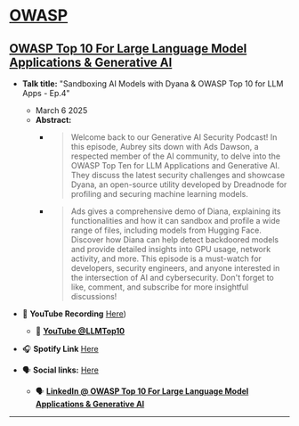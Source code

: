 # [OWASP](https://www.owasp.org)
## [OWASP Top 10 For Large Language Model Applications & Generative AI](https://owasp.org/www-project-top-10-for-large-language-model-applications/)

- **Talk title:** "Sandboxing AI Models with Dyana & OWASP Top 10 for LLM Apps - Ep.4"
  - March 6 2025
  - **Abstract:**
    -   > Welcome back to our Generative AI Security Podcast! In this episode, Aubrey sits down with Ads Dawson, a respected member of the AI community, to delve into the OWASP Top Ten for LLM Applications and Generative AI. They discuss the latest security challenges and showcase Dyana, an open-source utility developed by Dreadnode for profiling and securing machine learning models.
    -   > Ads gives a comprehensive demo of Diana, explaining its functionalities and how it can sandbox and profile a wide range of files, including models from Hugging Face. Discover how Diana can help detect backdoored models and provide detailed insights into GPU usage, network activity, and more. This episode is a must-watch for developers, security engineers, and anyone interested in the intersection of AI and cybersecurity. Don't forget to like, comment, and subscribe for more insightful discussions!


- 🍿 **YouTube Recording** [Here](https://www.youtube.com/watch?v=q7b7gxp_2Zw))
  - 🍿 **[YouTube @LLMTop10]([https://www.youtube.com/@LLMTop10/featured](https://www.youtube.com/watch?v=f3VYZ-6iylM))**
- 🎧 **Spotify Link** [Here](https://open.spotify.com/episode/2cF958VkVu1Y4N3eqEH5kR?si=c4mlWy4aR1OyFAPcjKTkaQ&nd=1&dlsi=270a294ac3e5401f)
- 🗣️ **Social links:** [Here](tbc)
  - 🗣️ **[LinkedIn @ OWASP Top 10 For Large Language Model Applications & Generative AI](https://www.linkedin.com/company/owasp-top-10-for-large-language-model-applications/posts/?feedView=all)**

----------------------------
